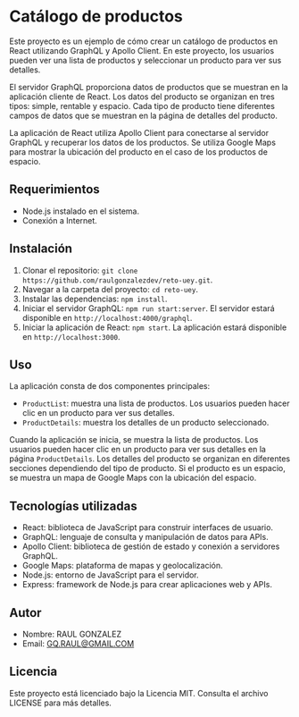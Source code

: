 # Catálogo de productos

Este proyecto es un ejemplo de cómo crear un catálogo de productos en React utilizando GraphQL y Apollo Client. En este proyecto, los usuarios pueden ver una lista de productos y seleccionar un producto para ver sus detalles.

El servidor GraphQL proporciona datos de productos que se muestran en la aplicación cliente de React. Los datos del producto se organizan en tres tipos: simple, rentable y espacio. Cada tipo de producto tiene diferentes campos de datos que se muestran en la página de detalles del producto.

La aplicación de React utiliza Apollo Client para conectarse al servidor GraphQL y recuperar los datos de los productos. Se utiliza Google Maps para mostrar la ubicación del producto en el caso de los productos de espacio.

## Requerimientos

- Node.js instalado en el sistema.
- Conexión a Internet.

## Instalación

1. Clonar el repositorio: `git clone https://github.com/raulgonzalezdev/reto-uey.git`.
2. Navegar a la carpeta del proyecto: `cd reto-uey`.
3. Instalar las dependencias: `npm install`.
4. Iniciar el servidor GraphQL: `npm run start:server`. El servidor estará disponible en `http://localhost:4000/graphql`.
5. Iniciar la aplicación de React: `npm start`. La aplicación estará disponible en `http://localhost:3000`.

## Uso

La aplicación consta de dos componentes principales:

- `ProductList`: muestra una lista de productos. Los usuarios pueden hacer clic en un producto para ver sus detalles.
- `ProductDetails`: muestra los detalles de un producto seleccionado.

Cuando la aplicación se inicia, se muestra la lista de productos. Los usuarios pueden hacer clic en un producto para ver sus detalles en la página `ProductDetails`. Los detalles del producto se organizan en diferentes secciones dependiendo del tipo de producto. Si el producto es un espacio, se muestra un mapa de Google Maps con la ubicación del espacio.

## Tecnologías utilizadas

- React: biblioteca de JavaScript para construir interfaces de usuario.
- GraphQL: lenguaje de consulta y manipulación de datos para APIs.
- Apollo Client: biblioteca de gestión de estado y conexión a servidores GraphQL.
- Google Maps: plataforma de mapas y geolocalización.
- Node.js: entorno de JavaScript para el servidor.
- Express: framework de Node.js para crear aplicaciones web y APIs.

## Autor

- Nombre: RAUL GONZALEZ
- Email: GQ.RAUL@GMAIL.COM

## Licencia

Este proyecto está licenciado bajo la Licencia MIT. Consulta el archivo LICENSE para más detalles.
